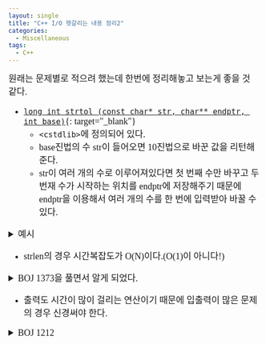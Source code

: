 ```yaml
---
layout: single
title: "C++ I/O 헷갈리는 내용 정리2"
categories:
  - Miscellaneous
tags:
  - C++
---
```

<div markdown="1" style="font-size:18px;font-family:'Consolas', 맑은 고딕;">
원래는 문제별로 적으려 했는데 한번에 정리해놓고 보는게 좋을 것 같다.

- [`long int strtol (const char* str, char** endptr, int base)`](http://www.cplusplus.com/reference/cstdlib/strtol/){: target="_blank"}
	* `<cstdlib>`에 정의되어 있다.
	* base진법의 수 str이 들어오면 10진법으로 바꾼 값을 리턴해준다.
	* str이 여러 개의 수로 이루어져있다면 첫 번째 수만 바꾸고 두 번재 수가 시작하는 위치를 endptr에 저장해주기 때문에 endptr을 이용해서 여러 개의 수를 한 번에 입력받아 바꿀 수 있다.

<details>
<summary>예시</summary>
<div markdown="1" style="font-size:20px;font-family:'Consolas', 맑은 고딕;">
**[BOJ 2745](https://www.acmicpc.net/problem/2745){: target="_blank"}**  
	* B(B<=36)진법 수 N이 들어오면 10진수로 바꿔 출력하는 문제이다.

```cpp
#include<cstdio>
#include<cstdlib>
int main()
{
	int b;
	char s[100];
	scanf("%s %d", s, &b);
	printf("%d", strtol(s, NULL, b));
}

// #include<iostream>
// #include<cstdio>
// #include<string>
// using namespace std;

// int t(char c){
// 	if(c-'0'<10) return c-'0';
// 	return c-'A'+10;
// }

// int main()
// {
// 	int b, n=0;
// 	string s;
// 	cin>>s;
// 	scanf("%d", &b);
// 	for(int i=1;!s.empty();i*=b){
// 		n+=i*t(s.back());
// 		if(s.empty()) break;
// 		s.pop_back();
// 	}
// 	printf("%d", n);
// }
```
	* `string`은 pop_back()으로 마지막 문자를 지우는게 편하다.

</div>
</details>

- strlen의 경우 시간복잡도가 O(N)이다.(O(1)이 아니다!)

<details>
<summary>BOJ 1373을 풀면서 알게 되었다.</summary>
<div markdown="1" style="font-size:20px;font-family:'Consolas', 맑은 고딕;">
**[BOJ 1373](https://www.acmicpc.net/problem/1373){: target="_blank"}**  
	* 2진수 N이 들어오면 8진수로 바꿔 출력하는 문제이다.

```cpp
#include<cstdio>
#include<cstdlib>
#include<cstring>
int main()
{
	char s[1000001];
	scanf("%s", s);
	int p=strlen(s)%3;
	if(p==1) printf("%d", s[0]-'0');
	if(p==2) printf("%d", (s[0]-'0')*2+s[1]-'0');
	int l=strlen(s);
	for(int i=p+2;i<l;i+=3)//i<strlen(s)로 했을 때 TLE
		printf("%d", (s[i-2]-'0')*4+(s[i-1]-'0')*2+(s[i]-'0'));
}
```

	* 처음에 시간초과가 뜨길래 내 눈을 의심했다. 문자열도 10^6이고 시간초과가 뜰 구석이 없었기 때문이다. 계속 `vector`에서 v.size()를 쓰다가 생각없이 strlen도 동일하게 사용하고있었다. `vector`의 경우 v.end()-v.begin()을 하면 바로 크기가 나오기 때문에 size()가 O(1)이지만 strlen은 고정된 크기의 배열에서 안에 값이 들어있는 칸의 개수를 구하는 것이기 때문에 O(n)인 것 같다.(cplusplus에도 time complexity가 나오지 않아서 확실하지는 않다.)
	* `s[i]-'0'`으로 계산하지 않고 ternary operator을 이용해서 계산하는 코드도 있었다.(`(s[i]==0)?0:4`와 같은 식으로) 이거도 제출해서 비교해보니 내 코드보다 10%정도 더 빨랐다. 그리고 ternary operator가 +보다 우선순위가 낮다는 것도 알게 되었다.

</div>
</details>

- 출력도 시간이 많이 걸리는 연산이기 때문에 입출력이 많은 문제의 경우 신경써야 한다.

<details>
<summary>BOJ 1212</summary>
<div markdown="1" style="font-size:20px;font-family:'Consolas', 맑은 고딕;">
**[BOJ 1212](https://www.acmicpc.net/problem/1212){: target="_blank"}**  
	* 8진수를 2진수로 변환하는 문제이다.

```cpp
//24ms짜리 코드
#include<cstdio>
#include<cstring>
void pprint(char c){
	if(c=='0') ;
	else if(c=='1') printf("1");
	else if(c=='2') printf("10");
	else if(c=='3') printf("11");
	else if(c=='4') printf("100");
	else if(c=='5') printf("101");
	else if(c=='6') printf("110");
	else if(c=='7') printf("111");
}
void print(char c){
	if(c=='0') printf("000");
	else if(c=='1') printf("001");
	else if(c=='2') printf("010");
	else if(c=='3') printf("011");
	else if(c=='4') printf("100");
	else if(c=='5') printf("101");
	else if(c=='6') printf("110");
	else if(c=='7') printf("111");
}
int main()
{
	char s[1000001];
	scanf("%s", s);
	int l=strlen(s);
	if(s[0]=='0'){
		printf("0");
		return 0;
	}
	pprint(s[0]);
	for(int i=1;i<l;i++)
		print(s[i]);
}
```

* 출력 횟수를 조절해서 시간을 더 줄일 수 있다. `printf`로 바로 출력하지 않고 string을 이용해서 저장한 다음 한 번에 출력하면 12ms로 줄일 수 있다.
* 함수 호출때문에 시간이 더 걸리나 싶어서 전부 main으로 옮겨봤는데 걸리는 시간이 같았다. 재귀함수와 같이 함수 호출이 지수함수 형태로 증가하지 않는 이상 그건 별 상관이 없는 것 같다.
* 4ms짜리 코드도 있었는데 출력하는 수도 char배열에 저장해놓고 하나하나씩 계산하는 형태였다. 계산도 미리 2진수로 바꿔놓고 shift연산을 이용해 자릿수를 맞추는 방식이었고 edge case 처리도 그냥 출력하는 배열의 포인터를 조절해서 맞춰줬다. 저런게 커팅 장인인가 싶었다.

</div>
</details>
</div>